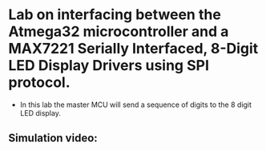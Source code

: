 # Lab on interfacing between the Atmega32 microcontroller and a MAX7221 Serially Interfaced, 8-Digit LED Display Drivers using SPI protocol.

- In this lab the master MCU will send a sequence of digits to the 8 digit LED display.

## Simulation video:
